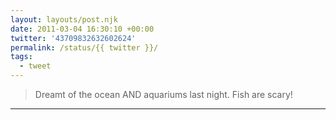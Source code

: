```yaml
---
layout: layouts/post.njk
date: 2011-03-04 16:30:10 +00:00
twitter: '43709832632602624'
permalink: /status/{{ twitter }}/
tags: 
  - tweet
---
```


> Dreamt of the ocean AND aquariums last night. Fish are scary!

---
